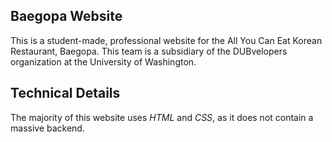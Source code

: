 ## Baegopa Website

This is a student-made, professional website for the All You Can Eat Korean Restaurant, Baegopa. This team is a subsidiary of the DUBvelopers organization at the University of Washington.

## Technical Details
The majority of this website uses *HTML* and *CSS*, as it does not contain a massive backend. 
